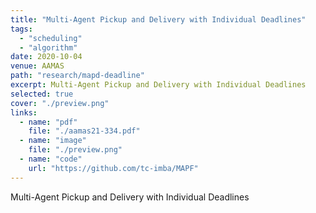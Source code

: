 ```yaml
---
title: "Multi-Agent Pickup and Delivery with Individual Deadlines"
tags: 
  - "scheduling"
  - "algorithm"
date: 2020-10-04
venue: AAMAS
path: "research/mapd-deadline"
excerpt: Multi-Agent Pickup and Delivery with Individual Deadlines
selected: true
cover: "./preview.png"
links:
  - name: "pdf"
    file: "./aamas21-334.pdf"
  - name: "image"
    file: "./preview.png"
  - name: "code"
    url: "https://github.com/tc-imba/MAPF"
---
```


Multi-Agent Pickup and Delivery with Individual Deadlines

